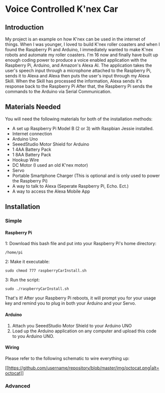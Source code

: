 # Voice Controlled K'nex Car

## Introduction
My project is an example on how K'nex can be used in the internet of things.
When I was younger, I loved to build K'nex roller coasters and when I found the Raspberry Pi and Arduino,
I immediately wanted to make K'nex robots and automate my roller coasters.
I'm 16 now and finally have built up enough coding power to produce a voice enabled application with the Raspberry Pi,
Arduino, and Amazon's Alexa AI. The application takes the user's speech input through a microphone attached to
the Raspberry Pi, sends it to Alexa and Alexa then puts the user's input through my Alexa Skill.
When the Skill has processed the information, Alexa sends it's response back to the Raspberry Pi
After that, the Raspberry Pi sends the commands to the Arduino via Serial Communication.

## Materials Needed
You will need the following materials for both of the installation methods:
* A set up Raspberry Pi Model B (2 or 3) with Raspbian Jessie installed.
* Internet connection
* Arduino Uno
* SeeedStudio Motor Shield for Arduino
* 1 4AA Battery Pack
* 1 8AA Battery Pack
* Hookup Wire
* DC Motor (I used an old K'nex motor)
* Servo
* Portable Smartphone Charger (This is optional and is only used to power the Raspberry Pi)
* A way to talk to Alexa (Seperate Raspberry Pi, Echo. Ect.)
* A way to access the Alexa Mobile App

## Installation
### Simple
#### Raspberry Pi
1: Download this bash file and put into your Raspberry Pi's home directory: 
```
/home/pi
```
2: Make it executable:
```
sudo chmod 777 raspberryCarInstall.sh
```
3: Run the script:
```
sudo ./raspberryCarInstall.sh
```
That's it! After your Raspberry Pi reboots, it will prompt you for your usage key and remind you to plug in both your Arduino and your Servo.

#### Arduino
1. Attach you SeeedStudio Motor Shield to your Arduino UNO
2. Load up the Arduino application on any computer and upload this code to you Arduino UNO.

#### Wiring
Please refer to the following schematic to wire everything up:

[[https://github.com/username/repository/blob/master/img/octocat.png|alt=octocat]]
### Advanced
